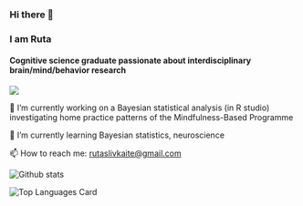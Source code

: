 ### Hi there 👋
### I am Ruta

#### Cognitive science graduate passionate about interdisciplinary brain/mind/behavior research 

![](https://komarev.com/ghpvc/?username=Rutatu&color=yellow)

🔭 I’m currently working on a Bayesian statistical analysis (in R studio) investigating home practice patterns of the Mindfulness-Based Programme

🌱 I’m currently learning Bayesian statistics, neuroscience

📫 How to reach me: rutaslivkaite@gmail.com


![Github stats](https://github-readme-stats.vercel.app/api?username=Rutatu&theme=moltack&show_icons=true&count_private=true)

![Top Languages Card](https://github-readme-stats.vercel.app/api/top-langs/?username=Rutatu&theme=moltack&layout=compact)



<!--
**Rutatu/Rutatu** is a ✨ _special_ ✨ repository because its `README.md` (this file) appears on your GitHub profile.

Here are some ideas to get you started:

- 🔭 I’m currently working on cleaning and analyzing mobile app data for the research project investigating home practice patterns of the Mindfulness-Based
Programme by conducting a Bayesian statistical analysis.

- 🌱 I’m currently learning ...
- 👯 I’m looking to collaborate on ...
- 🤔 I’m looking for help with ...
- 💬 Ask me about ...
- 📫 How to reach me: rutaslivkaite@gmail.com
- 😄 Pronouns: ...
- ⚡ Fun fact: ...
-->
